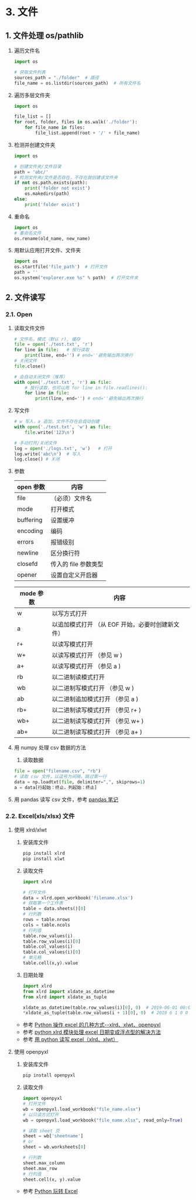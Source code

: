 # 3. 文件

## 1. 文件处理 os/pathlib

1. 遍历文件名

    ```python
    import os

    # 获取文件列表
    sources_path = "./folder"  # 路径
    file_name = os.listdir(sources_path)  # 所有文件名
    ```

2. 遍历多层文件夹

    ```python
    import os

    file_list = []
    for root, folder, files in os.walk('./folder'):
        for file_name in files:
            file_list.append(root + '/' + file_name)
    ```

3. 检测并创建文件夹

    ```python
    import os

    # 创建文件夹/文件目录
    path = 'abc/'
    # 检测文件夹/文件是否存在，不存在就创建该文件夹
    if not os.path.exists(path):
        print('folder not exist')
        os.makedirs(path)
    else:
        print('folder exist')
    ```

4. 重命名

    ```python
    import os
    # 重命名文件
    os.rename(old_name, new_name)
    ```

5. 用默认应用打开文件、文件夹

    ```python
    import os
    os.startfile('file_path')  # 打开文件
    path = ''
    os.system("explorer.exe %s" % path)  # 打开文件夹
    ```

## 2. 文件读写

### 2.1. Open

1. 读取文件文件

    ```python
    # 文件名，模式（默认 r), 缓存
    file = open('./test.txt', 'r')
    for line in file:   # 按行读取
        print(line, end='') # end=''避免输出两次换行
    # 关闭文件
    file.close()
    ```

    ```python
    # 会自动关闭文件（推荐）
    with open('./test.txt', 'r') as file:
        # 按行读取，也可以用 for line in file.readlines():
        for line in file:
            print(line, end='') # end=''避免输出两次换行
    ```

2. 写文件

    ```python
    # w 写入，a 追加，文件不存在会自动创建
    with open('./test.txt', 'w') as file:
        file.write('123\n')
    ```

    ```python
    # 手动打开/关闭文件
    log = open('./logs.txt', 'w')   # 打开
    log.write('abc\n')  # 写入
    log.close() # 关闭
    ```

3. 参数

    | open 参数 | 内容                 |
    | --------- | -------------------- |
    | file      | （必须）文件名       |
    | mode      | 打开模式             |
    | buffering | 设置缓冲             |
    | encoding  | 编码                 |
    | errors    | 报错级别             |
    | newline   | 区分换行符           |
    | closefd   | 传入的 file 参数类型 |
    | opener    | 设置自定义开启器     |

    | mode 参数 | 内容                                             |
    | --------- | ------------------------------------------------ |
    | w         | 以写方式打开                                     |
    | a         | 以追加模式打开 （从 EOF 开始，必要时创建新文件） |
    | r+        | 以读写模式打开                                   |
    | w+        | 以读写模式打开 （参见 w )                        |
    | a+        | 以读写模式打开 （参见 a )                        |
    | rb        | 以二进制读模式打开                               |
    | wb        | 以二进制写模式打开 （参见 w )                    |
    | ab        | 以二进制追加模式打开 （参见 a )                  |
    | rb+       | 以二进制读写模式打开 （参见 r+ )                 |
    | wb+       | 以二进制读写模式打开 （参见 w+ )                 |
    | ab+       | 以二进制读写模式打开 （参见 a+ )                 |

4. 用 numpy 处理 csv 数据的方法
   1. 读取数据

    ```python
    file = open("filename.csv", "rb")
    # 读取 csv 文件，以逗号为间隔，跳过第一行
    data = np.loadtxt(file, delimiter=",", skiprows=1)
    a = data[行起始：终止，列起始：终止]
    ```

5. 用 pandas 读写 csv 文件，参考 [pandas 笔记](Python-05-Pandas.md##-3-pandas-读写文件)

### 2.2. Excel(xls/xlsx) 文件

1. 使用 xlrd/xlwt

   1. 安装库文件

       ```bash
       pip install xlrd
       pip install xlwt
       ```

   2. 读取文件

       ```python
       import xlrd

       # 打开文件
       data = xlrd.open_workbook('filename.xlsx')
       # 获取第一个工作表
       table = data.sheets()[0]
       # 行列数
       rows = table.nrows
       cols = table.ncols
       # 行列值
       table.row_values(i)
       table.row_values(i)[0]
       table.col_values(i)
       table.col_values(i)[0]
       # 单元格
       table.cell(x,y).value
       ```

   3. 日期处理

       ```python
       import xlrd
       from xlrd import xldate_as_datetime
       from xlrd import xldate_as_tuple

       xldate_as_datetime(table.row_values(i)[0], 0)  # 2019-06-01 00:00:00
       *xldate_as_tuple(table.row_values(i + 1)[0], 0)  # 2019 6 1 0 0 0
       ```

   - 参考 [Python 操作 excel 的几种方式--xlrd、xlwt、openpyxl](http://wenqiang-china.github.io/2016/05/13/python-opetating-excel/)
   - 参考 [python xlrd 模块处理 excel 日期变成浮点型的解决方法](https://my.oschina.net/zhangyangyang/blog/737072)
   - 参考 [用 python 读写 excel（xlrd、xlwt）](https://www.cnblogs.com/MrLJC/p/3715783.html)

2. 使用 openpyxl

   1. 安装库文件

       ```bash
       pip install openpyxl
       ```

   2. 读取文件

       ```python
       import openpyxl
       # 打开文件
       wb = openpyxl.load_workbook("file_name.xlsx")
       # 以只读方式打开
       wb = openpyxl.load_workbook("file_name.xlsx", read_only=True)

       # 读取 sheet 页
       sheet = wb['sheetname']
       # or
       sheet = wb.worksheets[0]

       # 行列数
       sheet.max_column
       sheet.max_row
       # 行列值
       sheet.cell(x, y).value
       ```

   - 参考 [Python 玩转 Excel](https://mp.weixin.qq.com/s?__biz=MjM5NjMyMjUzNg==&mid=2448130701&idx=1&sn=10919f10f4006a18579d6bbc13a3f15c&chksm=b2f42f0a8583a61c9421711b7a542f2a1c8cfe114ace3ea1ba8cefc26bdde8eb36755a7404ae&scene=0#rd)
